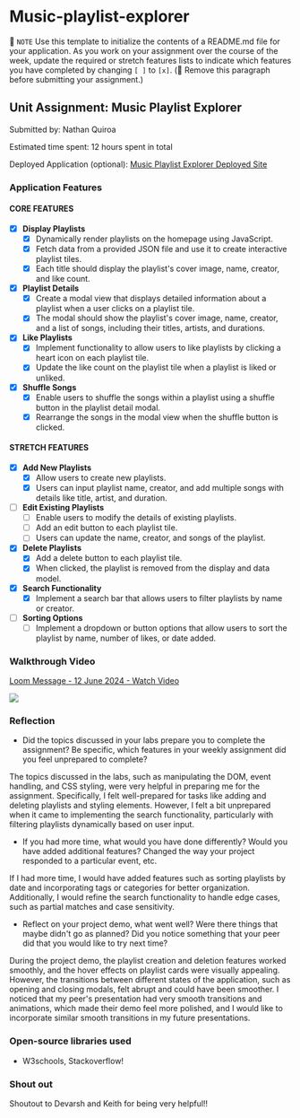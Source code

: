 # Music-playlist-explorer
📝 `NOTE` Use this template to initialize the contents of a README.md file for your application. As you work on your assignment over the course of the week, update the required or stretch features lists to indicate which features you have completed by changing `[ ]` to `[x]`. (🚫 Remove this paragraph before submitting your assignment.)

## Unit Assignment: Music Playlist Explorer

Submitted by: Nathan Quiroa

Estimated time spent: 12 hours spent in total

Deployed Application (optional): [Music Playlist Explorer Deployed Site](ADD_LINK_HERE)

### Application Features

#### CORE FEATURES

- [x] **Display Playlists**
  - [x] Dynamically render playlists on the homepage using JavaScript.
  - [x] Fetch data from a provided JSON file and use it to create interactive playlist tiles.
  - [x] Each title should display the playlist's cover image, name, creator, and like count.

- [x] **Playlist Details**
  - [x] Create a modal view that displays detailed information about a playlist when a user clicks on a playlist tile.
  - [x] The modal should show the playlist's cover image, name, creator, and a list of songs, including their titles, artists, and durations.

- [x] **Like Playlists**
  - [x] Implement functionality to allow users to like playlists by clicking a heart icon on each playlist tile.
  - [x] Update the like count on the playlist tile when a playlist is liked or unliked.

- [x] **Shuffle Songs**
  - [x] Enable users to shuffle the songs within a playlist using a shuffle button in the playlist detail modal.
  - [x] Rearrange the songs in the modal view when the shuffle button is clicked.

#### STRETCH FEATURES

- [x] **Add New Playlists**
  - [x] Allow users to create new playlists.
  - [x] Users can input playlist name, creator, and add multiple songs with details like title, artist, and duration.

- [ ] **Edit Existing Playlists**
  - [ ] Enable users to modify the details of existing playlists.
  - [ ] Add an edit button to each playlist tile.
  - [ ] Users can update the name, creator, and songs of the playlist.

- [x] **Delete Playlists**
  - [x] Add a delete button to each playlist tile.
  - [x] When clicked, the playlist is removed from the display and data model.

- [x] **Search Functionality**
  - [x] Implement a search bar that allows users to filter playlists by name or creator.

- [ ] **Sorting Options**
  - [ ] Implement a dropdown or button options that allow users to sort the playlist by name, number of likes, or date added.

### Walkthrough Video

<div>
    <a href="https://www.loom.com/share/d0d1ab3aba054cbe9ba5f0e4d3c585b4">
      <p>Loom Message - 12 June 2024 - Watch Video</p>
    </a>
    <a href="https://www.loom.com/share/d0d1ab3aba054cbe9ba5f0e4d3c585b4">
      <img style="max-width:300px;" src="https://cdn.loom.com/sessions/thumbnails/d0d1ab3aba054cbe9ba5f0e4d3c585b4-with-play.gif">
    </a>
  </div>

### Reflection

* Did the topics discussed in your labs prepare you to complete the assignment? Be specific, which features in your weekly assignment did you feel unprepared to complete?

The topics discussed in the labs, such as manipulating the DOM, event handling, and CSS styling, were very helpful in preparing me for the assignment. Specifically, I felt well-prepared for tasks like adding and deleting playlists and styling elements. However, I felt a bit unprepared when it came to implementing the search functionality, particularly with filtering playlists dynamically based on user input.

* If you had more time, what would you have done differently? Would you have added additional features? Changed the way your project responded to a particular event, etc.
  
If I had more time, I would have added features such as sorting playlists by date and incorporating tags or categories for better organization. Additionally, I would refine the search functionality to handle edge cases, such as partial matches and case sensitivity.

* Reflect on your project demo, what went well? Were there things that maybe didn't go as planned? Did you notice something that your peer did that you would like to try next time?

During the project demo, the playlist creation and deletion features worked smoothly, and the hover effects on playlist cards were visually appealing. However, the transitions between different states of the application, such as opening and closing modals, felt abrupt and could have been smoother. I noticed that my peer's presentation had very smooth transitions and animations, which made their demo feel more polished, and I would like to incorporate similar smooth transitions in my future presentations.

### Open-source libraries used

- W3schools, Stackoverflow!

### Shout out

Shoutout to Devarsh and Keith for being very helpful!!
